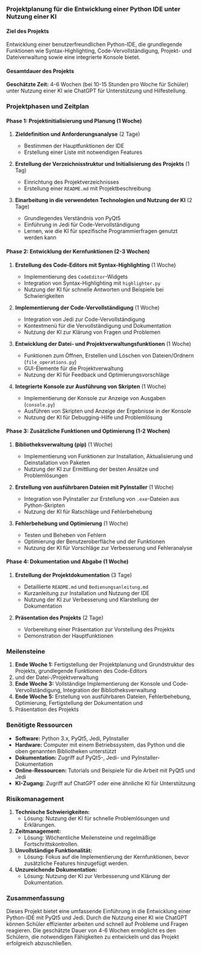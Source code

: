 ### Projektplanung für die Entwicklung einer Python IDE unter Nutzung einer KI

#### Ziel des Projekts
Entwicklung einer benutzerfreundlichen Python-IDE, die grundlegende Funktionen wie Syntax-Highlighting, Code-Vervollständigung,
Projekt- und Dateiverwaltung sowie eine integrierte Konsole bietet.

#### Gesamtdauer des Projekts
**Geschätzte Zeit:** 4-6 Wochen (bei 10-15 Stunden pro Woche für Schüler) unter Nutzung einer KI wie ChatGPT für Unterstützung
und Hilfestellung.

### Projektphasen und Zeitplan

#### Phase 1: Projektinitialisierung und Planung (1 Woche)

1. **Zieldefinition und Anforderungsanalyse** (2 Tage)
    - Bestimmen der Hauptfunktionen der IDE
    - Erstellung einer Liste mit notwendigen Features

2. **Erstellung der Verzeichnisstruktur und Initialisierung des Projekts** (1 Tag)
    - Einrichtung des Projektverzeichnisses
    - Erstellung einer `README.md` mit Projektbeschreibung

3. **Einarbeitung in die verwendeten Technologien und Nutzung der KI** (2 Tage)
    - Grundlegendes Verständnis von PyQt5
    - Einführung in Jedi für Code-Vervollständigung
    - Lernen, wie die KI für spezifische Programmierfragen genutzt werden kann

#### Phase 2: Entwicklung der Kernfunktionen (2-3 Wochen)

1. **Erstellung des Code-Editors mit Syntax-Highlighting** (1 Woche)
    - Implementierung des `CodeEditor`-Widgets
    - Integration von Syntax-Highlighting mit `highlighter.py`
    - Nutzung der KI für schnelle Antworten und Beispiele bei Schwierigkeiten

2. **Implementierung der Code-Vervollständigung** (1 Woche)
    - Integration von Jedi zur Code-Vervollständigung
    - Kontextmenü für die Vervollständigung und Dokumentation
    - Nutzung der KI zur Klärung von Fragen und Problemen

3. **Entwicklung der Datei- und Projektverwaltungsfunktionen** (1 Woche)
    - Funktionen zum Öffnen, Erstellen und Löschen von Dateien/Ordnern (`file_operations.py`)
    - GUI-Elemente für die Projektverwaltung
    - Nutzung der KI für Feedback und Optimierungsvorschläge

4. **Integrierte Konsole zur Ausführung von Skripten** (1 Woche)
    - Implementierung der Konsole zur Anzeige von Ausgaben (`console.py`)
    - Ausführen von Skripten und Anzeige der Ergebnisse in der Konsole
    - Nutzung der KI für Debugging-Hilfe und Problemlösung

#### Phase 3: Zusätzliche Funktionen und Optimierung (1-2 Wochen)

1. **Bibliotheksverwaltung (pip)** (1 Woche)
    - Implementierung von Funktionen zur Installation, Aktualisierung und Deinstallation von Paketen
    - Nutzung der KI zur Ermittlung der besten Ansätze und Problemlösungen

2. **Erstellung von ausführbaren Dateien mit PyInstaller** (1 Woche)
    - Integration von PyInstaller zur Erstellung von `.exe`-Dateien aus Python-Skripten
    - Nutzung der KI für Ratschläge und Fehlerbehebung

3. **Fehlerbehebung und Optimierung** (1 Woche)
    - Testen und Beheben von Fehlern
    - Optimierung der Benutzeroberfläche und der Funktionen
    - Nutzung der KI für Vorschläge zur Verbesserung und Fehleranalyse

#### Phase 4: Dokumentation und Abgabe (1 Woche)

1. **Erstellung der Projektdokumentation** (3 Tage)
    - Detaillierte `README.md` und `Bedienungsanleitung.md`
    - Kurzanleitung zur Installation und Nutzung der IDE
    - Nutzung der KI zur Verbesserung und Klarstellung der Dokumentation

2. **Präsentation des Projekts** (2 Tage)
    - Vorbereitung einer Präsentation zur Vorstellung des Projekts
    - Demonstration der Hauptfunktionen

### Meilensteine

1. **Ende Woche 1:** Fertigstellung der Projektplanung und Grundstruktur des Projekts, grundlegende Funktionen des Code-Editors
2. und der Datei-/Projektverwaltung
3. **Ende Woche 3:** Vollständige Implementierung der Konsole und Code-Vervollständigung, Integration der Bibliotheksverwaltung
4. **Ende Woche 5:** Erstellung von ausführbaren Dateien, Fehlerbehebung, Optimierung, Fertigstellung der Dokumentation und
5. Präsentation des Projekts

### Benötigte Ressourcen

- **Software:** Python 3.x, PyQt5, Jedi, PyInstaller
- **Hardware:** Computer mit einem Betriebssystem, das Python und die oben genannten Bibliotheken unterstützt
- **Dokumentation:** Zugriff auf PyQt5-, Jedi- und PyInstaller-Dokumentation
- **Online-Ressourcen:** Tutorials und Beispiele für die Arbeit mit PyQt5 und Jedi
- **KI-Zugang:** Zugriff auf ChatGPT oder eine ähnliche KI für Unterstützung

### Risikomanagement

1. **Technische Schwierigkeiten:** 
    - Lösung: Nutzung der KI für schnelle Problemlösungen und Erklärungen.
2. **Zeitmanagement:**
    - Lösung: Wöchentliche Meilensteine und regelmäßige Fortschrittskontrollen.
3. **Unvollständige Funktionalität:**
    - Lösung: Fokus auf die Implementierung der Kernfunktionen, bevor zusätzliche Features hinzugefügt werden.
4. **Unzureichende Dokumentation:** 
    - Lösung: Nutzung der KI zur Verbesserung und Klärung der Dokumentation.

### Zusammenfassung

Dieses Projekt bietet eine umfassende Einführung in die Entwicklung einer Python-IDE mit PyQt5 und Jedi. Durch die Nutzung einer 
KI wie ChatGPT können Schüler effizienter arbeiten und schnell auf Probleme und Fragen reagieren. Die geschätzte Dauer von 4-6 Wochen 
ermöglicht es den Schülern, die notwendigen Fähigkeiten zu entwickeln und das Projekt erfolgreich abzuschließen.
